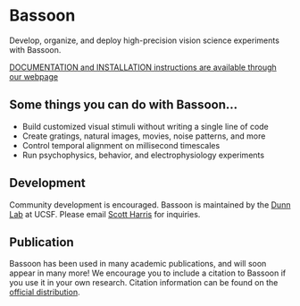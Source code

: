 <h1>Bassoon</h1>
<p>Develop, organize, and deploy high-precision vision science experiments with Bassoon.</p>

<p><a href="https://scottharris17.github.io/Bassoon/" target="_h">DOCUMENTATION and INSTALLATION instructions are available through our webpage</a></p>

<h2>Some things you can do with Bassoon...</h2>
<ul>
  <li>Build customized visual stimuli without writing a single line of code</li>
  <li>Create gratings, natural images, movies, noise patterns, and more</li>
  <li>Control temporal alignment on millisecond timescales</li>
  <li>Run psychophysics, behavior, and electrophysiology experiments</li>
</ul>

<h2>Development</h2>
<p>Community development is encouraged. Bassoon is maintained by the <a href="https://dunnlab.ucsf.edu" target="_h">Dunn Lab</a> at UCSF. Please email <a href="mailto:scott.harris@ucsf.edu">Scott Harris</a> for inquiries.</p>

<h2>Publication</h2>
Bassoon has been used in many academic publications, and will soon appear in many more! We encourage you to include a citation to Bassoon if you use it in your own research. Citation information can be found on the <a href="https://zenodo.org/doi/10.5281/zenodo.6757604" target="_h">official distribution</a>.</p>
